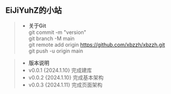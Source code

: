 ## EiJiYuhZ的小站  
>+ **关于Git**  
> git commit -m "version"  
> git branch -M main  
> git remote add origin https://github.com/xbzzh/xbzzh.git  
> git push -u origin main  

>+ **版本说明**  
>+ v0.0.1 {2024.1.10} 完成建库  
>+ v0.0.2 {2024.1.10} 完成基本架构  
>+ v0.0.3 {2024.1.11} 完成页面架构  
